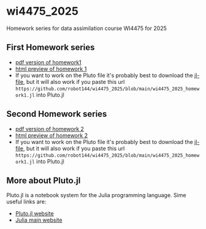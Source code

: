 # wi4475_2025
Homework series for data assimilation course WI4475 for 2025

## First Homework series
  - [pdf version of homework1](https://raw.githubusercontent.com/robot144/wi4475_2025/main/wi4475_2025_homework1.pdf)
  - [html preview of homework 1](https://robot144.github.io/wi4475_2025/wi4475_2025_homework1.html)
  - If you want to work on the Pluto file it's probably best to download the [jl-file](https://github.com/robot144/wi4475_2025/blob/main/wi4475_2025_homework1.jl), but it will also work if you paste this url `https://github.com/robot144/wi4475_2025/blob/main/wi4475_2025_homework1.jl` into Pluto.jl

## Second Homework series
  - [pdf version of homework 2](https://raw.githubusercontent.com/robot144/wi4475_2025/main/wi4475_2025_homework2.pdf)
  - [html preview of homework 2](https://robot144.github.io/wi4475_2025/wi4475_2025_homework2.html)
  - If you want to work on the Pluto file it's probably best to download the [jl-file](https://github.com/robot144/wi4475_2025/blob/main/wi4475_2025_homework2.jl), but it will also work if you paste this url `https://github.com/robot144/wi4475_2025/blob/main/wi4475_2025_homework1.jl` into Pluto.jl

## More about Pluto.jl

Pluto.jl is a notebook system for the Julia programming language. Sime useful links are:
- [Pluto.jl website](https://plutojl.org/)
- [Julia main website](https://julialang.org/)
